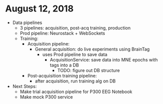 # August 12, 2018

- Data pipelines
    - 3 pipelines: acquisition, post-acq training, production
    - Prod pipeline: Neurostack + WebSockets
    - Training:
        - Acquisition pipeline:
            - General acquisition: do live experiments using BrainTag
                - uses Prod pipeline to save data
                    - AcquisitionService: save data into MNE epochs with tags into a DB
                        - TODO: figure out DB structure
        - Post-acquisition training pipeline:
            - after acquisition, run training alg on DB
- Next Steps:
    - Make trial acquisition pipeline for P300 EEG Notebook
    - Make mock P300 service